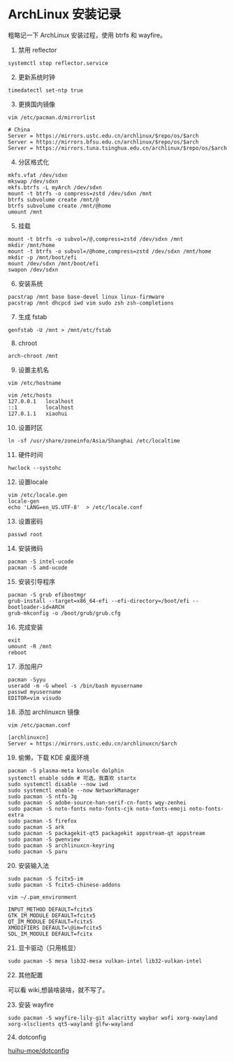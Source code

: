# ArchLinux 安装记录

粗略记一下 ArchLinux 安装过程，使用 btrfs 和 wayfire。

1. 禁用 reflector

```shell
systemctl stop reflector.service
```

2. 更新系统时钟

```shell
timedatectl set-ntp true
```

3. 更换国内镜像

```shell
vim /etc/pacman.d/mirrorlist

# China
Server = https://mirrors.ustc.edu.cn/archlinux/$repo/os/$arch
Server = https://mirrors.bfsu.edu.cn/archlinux/$repo/os/$arch
Server = https://mirrors.tuna.tsinghua.edu.cn/archlinux/$repo/os/$arch
```

4. 分区格式化

```shell
mkfs.vfat /dev/sdxn
mkswap /dev/sdxn
mkfs.btrfs -L myArch /dev/sdxn
mount -t btrfs -o compress=zstd /dev/sdxn /mnt
btrfs subvolume create /mnt/@
btrfs subvolume create /mnt/@home
umount /mnt
```

5. 挂载

```shell
mount -t btrfs -o subvol=/@,compress=zstd /dev/sdxn /mnt
mkdir /mnt/home
mount -t btrfs -o subvol=/@home,compress=zstd /dev/sdxn /mnt/home
mkdir -p /mnt/boot/efi
mount /dev/sdxn /mnt/boot/efi
swapon /dev/sdxn
```

6. 安装系统

```shell
pacstrap /mnt base base-devel linux linux-firmware
pacstrap /mnt dhcpcd iwd vim sudo zsh zsh-completions
```

7. 生成 fstab

```shell
genfstab -U /mnt > /mnt/etc/fstab
```

8. chroot

```shell
arch-chroot /mnt
```

9. 设置主机名

```shell
vim /etc/hostname

vim /etc/hosts
127.0.0.1	localhost
::1		    localhost
127.0.1.1	xiaohui
```

10. 设置时区

```shell
ln -sf /usr/share/zoneinfo/Asia/Shanghai /etc/localtime
```

11. 硬件时间

```shell
hwclock --systohc
```

12. 设置locale

```shell
vim /etc/locale.gen
locale-gen
echo 'LANG=en_US.UTF-8'  > /etc/locale.conf
```

13. 设置密码

```shell
passwd root
```

14. 安装微码

```shell
pacman -S intel-ucode
pacman -S amd-ucode
```

15. 安装引导程序

```shell
pacman -S grub efibootmgr
grub-install --target=x86_64-efi --efi-directory=/boot/efi --bootloader-id=ARCH
grub-mkconfig -o /boot/grub/grub.cfg
```

16. 完成安装

```shell
exit
umount -R /mnt
reboot
```

17. 添加用户

```shell
pacman -Syyu
useradd -m -G wheel -s /bin/bash myusername
passwd myusername
EDITOR=vim visudo
```

18. 添加 archlinuxcn 镜像

```shell
vim /etc/pacman.conf

[archlinuxcn]
Server = https://mirrors.ustc.edu.cn/archlinuxcn/$arch
```

19. 偷懒，下载 KDE 桌面环境

```shell
pacman -S plasma-meta konsole dolphin
systemctl enable sddm # 可选，我喜欢 startx
sudo systemctl disable --now iwd
sudo systemctl enable --now NetworkManager
sudo pacman -S ntfs-3g
sudo pacman -S adobe-source-han-serif-cn-fonts wqy-zenhei
sudo pacman -S noto-fonts noto-fonts-cjk noto-fonts-emoji noto-fonts-extra
sudo pacman -S firefox
sudo pacman -S ark
sudo pacman -S packagekit-qt5 packagekit appstream-qt appstream
sudo pacman -S gwenview
sudo pacman -S archlinuxcn-keyring
sudo pacman -S paru
```

20. 安装输入法

```shell
sudo pacman -S fcitx5-im
sudo pacman -S fcitx5-chinese-addons

vim ~/.pam_environment

INPUT_METHOD DEFAULT=fcitx5
GTK_IM_MODULE DEFAULT=fcitx5
QT_IM_MODULE DEFAULT=fcitx5
XMODIFIERS DEFAULT=\@im=fcitx5
SDL_IM_MODULE DEFAULT=fcitx
```

21. 显卡驱动（只用核显）

```shell
sudo pacman -S mesa lib32-mesa vulkan-intel lib32-vulkan-intel
```

22. 其他配置

可以看 wiki,想装啥装啥，就不写了。

23. 安装 wayfire

```shell
sudo pacman -S wayfire-lily-git alacritty waybar wofi xorg-xwayland xorg-xlsclients qt5-wayland glfw-wayland
```

24. dotconfig

[huihu-moe/dotconfig](https://github.com/huihu-moe/dotconfig)